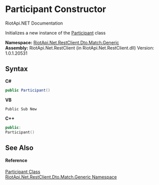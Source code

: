 # Participant Constructor 
RiotApi.NET Documentation 

Initializes a new instance of the <a href="11ccccd1-69d4-22ff-4a19-762a1c1e2507">Participant</a> class

**Namespace:**&nbsp;<a href="f4767f78-ec21-8fc9-5619-34d53bfe8e2e">RiotApi.Net.RestClient.Dto.Match.Generic</a><br />**Assembly:**&nbsp;RiotApi.Net.RestClient (in RiotApi.Net.RestClient.dll) Version: 1.0.1.20531

## Syntax

**C#**<br />
``` C#
public Participant()
```

**VB**<br />
``` VB
Public Sub New
```

**C++**<br />
``` C++
public:
Participant()
```


## See Also


#### Reference
<a href="11ccccd1-69d4-22ff-4a19-762a1c1e2507">Participant Class</a><br /><a href="f4767f78-ec21-8fc9-5619-34d53bfe8e2e">RiotApi.Net.RestClient.Dto.Match.Generic Namespace</a><br />